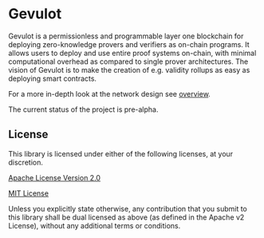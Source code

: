# Gevulot

Gevulot is a permissionless and programmable layer one blockchain for deploying zero-knowledge provers and verifiers as on-chain programs. It allows users to deploy and use entire proof systems on-chain, with minimal computational overhead as compared to single prover architectures. The vision of Gevulot is to make the creation of e.g. validity rollups as easy as deploying smart contracts.

For a more in-depth look at the network design see [overview](https://github.com/gevulotnetwork/gevulot/blob/main/gevulot-overview.md).

The current status of the project is pre-alpha.


## License

This library is licensed under either of the following licenses, at your discretion.

[Apache License Version 2.0](https://github.com/arkworks-rs/marlin/blob/master/LICENSE-APACHE)

[MIT License](https://github.com/arkworks-rs/marlin/blob/master/LICENSE-MIT)

Unless you explicitly state otherwise, any contribution that you submit to this library shall be dual licensed as above (as defined in the Apache v2 License), without any additional terms or conditions.
